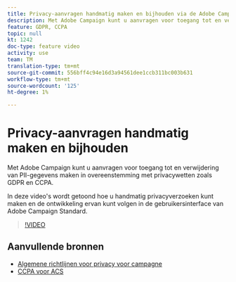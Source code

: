 ```yaml
---
title: Privacy-aanvragen handmatig maken en bijhouden via de Adobe Campaign-gebruikersinterface
description: Met Adobe Campaign kunt u aanvragen voor toegang tot en verwijdering van PII-gegevens maken in overeenstemming met privacywetten zoals GDPR en CCPA. In deze video's wordt getoond hoe u handmatig privacyverzoeken kunt maken en de ontwikkeling ervan kunt volgen in de gebruikersinterface van Adobe Campaign Standard.
feature: GDPR, CCPA
topic: null
kt: 1242
doc-type: feature video
activity: use
team: TM
translation-type: tm+mt
source-git-commit: 556bff4c94e16d3a94561dee1ccb311bc003b631
workflow-type: tm+mt
source-wordcount: '125'
ht-degree: 1%

---
```



# Privacy-aanvragen handmatig maken en bijhouden

Met Adobe Campaign kunt u aanvragen voor toegang tot en verwijdering van PII-gegevens maken in overeenstemming met privacywetten zoals GDPR en CCPA.

In deze video&#39;s wordt getoond hoe u handmatig privacyverzoeken kunt maken en de ontwikkeling ervan kunt volgen in de gebruikersinterface van Adobe Campaign Standard.

>[!VIDEO](https://video.tv.adobe.com/v/29235?quality=12)

## Aanvullende bronnen

* [Algemene richtlijnen voor privacy voor campagne](https://helpx.adobe.com/campaign/kb/campaign-privacy-overview.html)
* [CCPA voor ACS](https://helpx.adobe.com/campaign/kb/acs-privacy.html#ccpa)
